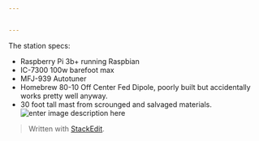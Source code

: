 ```yaml
---


---
```


<p>The station specs:</p>
<ul>
<li>Raspberry Pi 3b+ running Raspbian</li>
<li>IC-7300 100w barefoot max</li>
<li>MFJ-939 Autotuner</li>
<li>Homebrew 80-10 Off Center Fed Dipole, poorly built but accidentally works pretty well anyway.</li>
<li>30 foot tall mast from scrounged and salvaged materials.<br>
<img src="https://i.postimg.cc/hv6yxbX5/309520-1.jpg" alt="enter image description here"></li>
</ul>
<blockquote>
<p>Written with <a href="https://stackedit.io/">StackEdit</a>.</p>
</blockquote>

